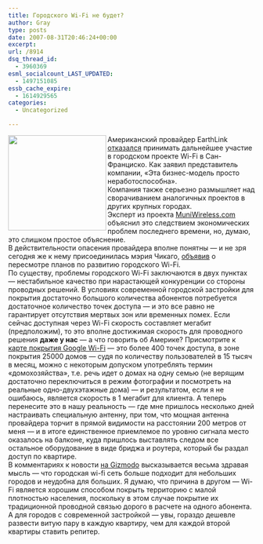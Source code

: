 ```yaml
---
title: Городского Wi-Fi не будет?
author: Gray
type: posts
date: 2007-08-31T20:46:24+00:00
excerpt:
url: /8914
dsq_thread_id:
  - 3960369
esml_socialcount_LAST_UPDATED:
  - 1497151085
essb_cache_expire:
  - 1614929565
categories:
  - Uncategorized

---
```








<img src="https://i0.wp.com/img-fotki.yandex.ru/get/4/gray7400.33/0_2f6a_f6897b0f_L.jpg?resize=200%2C194" width="200" height="194" title="" alt="" border="0" align="left" data-recalc-dims="1" /> Американский провайдер EarthLink <a href="http://news.yahoo.com/s/ap/20070831/ap_on_hi_te/wi_fi_setback;_ylt=Ai3pNumsyUO0iv3m2w_P5FYjtBAF" target="_blank">отказался</a> принимать дальнейшее участие в городском проекте Wi-Fi в Сан-Франциско. Как заявил представитель компании, &#171;Эта бизнес-модель просто неработоспособна&#187;.  
Компания также серьезно размышляет над сворачиванием аналогичных проектов в других крупных городах.  
Эксперт из проекта <a href="http://www.muniwireless.com/" target="_blank">MuniWireless.com</a> объяснил это следствием экономических проблем последнего времени, но, думаю, это слишком простое объяснение.  
В действительности опасения провайдера вполне понятны &#8212; и не зря сегодня же к нему присоединилась мэрия Чикаго, <a href="http://www.muniwireless.com/article/articleview/6364/1/23/" target="_blank">объявив</a> о пересмотре планов по развитию городского Wi-Fi.  
По существу, проблемы городского Wi-Fi заключаются в двух пунктах &#8212; нестабильное качество при нарастающей конкуренции со стороны проводных решений. В условиях современной городской застройки для покрытия достаточно большого количества абонентов потребуется достаточное количество точек доступа &#8212; и это все равно не гарантирует отсутствия мертвых зон или временных помех. Если сейчас доступная через Wi-Fi скорость составляет мегабит (предположим), то это вполне достижимая скорость для проводного решения **даже у нас** &#8212; а что говорить об Америке? Присмотрите к <a href="http://wifi.google.com/city/mv/apmap.html" target="_blank">карте покрытия Google Wi-Fi</a> &#8212; это более 400 точек доступа, в зоне покрытия 25000 домов &#8212; судя по количеству пользователей в 15 тысяч в месяц, можно с некоторым допуском употреблять термин &#171;домохозяйства&#187;, т.е. речь идет о домах на одну семью (не верящим достаточно переключиться в режим фотографии и посмотреть на реальные одно-двухэтажные дома) &#8212; и результатом, если я не ошибаюсь, является скорость в 1 мегабит для клиента. А теперь перенесите это в нашу реальность &#8212; где мне пришлось несколько дней настраивать специальную антенну, при том, что мощная антенна провайдера торчит в прямой видимости на расстоянии 200 метров от меня &#8212; и в итоге единственное приемлемое по уровню сигнала место оказалось на балконе, куда пришлось выставлять следом все остальное оборудование в виде бриджа и роутера, который бы раздал доступ по квартире.  
В комментариях к новости <a href="http://gizmodo.com/gadgets/why_fi/citywide-wi+fi-turns-out-to-be-impossible-for-big-towns-easy-for-little-towns-295525.php" target="_blank">на Gizmodo</a> высказывается весьма здравая мысль &#8212; что городская wi-fi сеть больше подходит для небольших городов и неудобна для больших. Я думаю, что причина в другом &#8212; Wi-Fi является хорошим способом покрыть территорию с малой плотностью населения, поскольку в этом случае покрытие их традиционной проводной связью дорого в расчете на одного абонента. А для городов с современной застройкой &#8212; увы, гораздо дешевле развести витую пару в каждую квартиру, чем для каждой второй квартиры ставить репитер.
